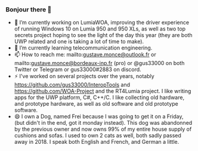 ### Bonjour there 👋

- 🔭 I’m currently working on LumiaWOA, improving the driver experience of running Windows 10 on Lumia 950 and 950 XLs, as well as two top secrets project hoping to see the light of the day this year (they are both UWP related and one is taking a lot of time to make).
- 🌱 I’m currently learning telecommunication engineering.
- 📫 How to reach me: mailto:gustave.monce@outlook.fr or mailto:gustave.monce@bordeaux-inp.fr (pro) or @gus33000 on both Twitter or Telegram or gus33000#2883 on discord.
- ⚡ I've worked on several projects over the years, notably https://github.com/gus33000/InteropTools and https://github.com/WOA-Project and the RT4Lumia project. I like writing apps for the UWP platform, C#, C++/C. I like collecting old hardware, and prototype hardware, as well as old software and old prototype software.
- 😄 I own a Dog, named Frei because I was going to get it on a Friday, (but didn't in the end, got it monday instead). This dog was abandonned by the previous owner and now owns 99% of my entire house supply of cushions and sofas. I used to own 2 cats as well, both sadly passed away in 2018. I speak both English and French, and German a little.

<!--
**gus33000/gus33000** is a ✨ _special_ ✨ repository because its `README.md` (this file) appears on your GitHub profile.

Here are some ideas to get you started:

- 🔭 I’m currently working on ...
- 🌱 I’m currently learning ...
- 👯 I’m looking to collaborate on ...
- 🤔 I’m looking for help with ...
- 💬 Ask me about ...
- 📫 How to reach me: ...
- 😄 Pronouns: ...
- ⚡ Fun fact: ...
-->
